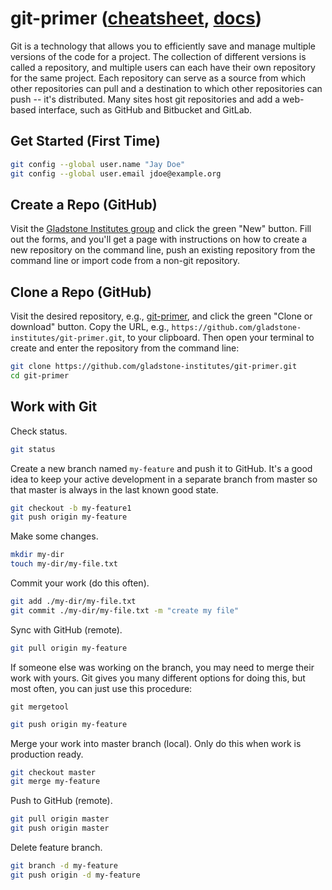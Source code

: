 # git-primer ([cheatsheet](https://services.github.com/on-demand/downloads/github-git-cheat-sheet.pdf), [docs](https://git-scm.com/docs))
Git is a technology that allows you to efficiently save and manage multiple versions of the code for a project. The collection of different versions is called a repository, and multiple users can each have their own repository for the same project. Each repository can serve as a source from which other repositories can pull and a destination to which other repositories can push -- it's distributed. Many sites host git repositories and add a web-based interface, such as GitHub and Bitbucket and GitLab.

## Get Started (First Time)

```bash
git config --global user.name "Jay Doe"
git config --global user.email jdoe@example.org
```

## Create a Repo (GitHub)
Visit the [Gladstone Institutes group](https://github.com/gladstone-institutes) and click the green "New" button. Fill out the forms, and you'll get a page with instructions on how to create a new repository on the command line, push an existing repository from the command line or import code from a non-git repository.

## Clone a Repo (GitHub)
Visit the desired repository, e.g., [git-primer](https://github.com/gladstone-institutes/git-primer), and click the green "Clone or download" button. Copy the URL, e.g., `https://github.com/gladstone-institutes/git-primer.git`, to your clipboard. Then open your terminal to create and enter the repository from the command line:

```bash
git clone https://github.com/gladstone-institutes/git-primer.git
cd git-primer
```

## Work with Git

Check status.
```bash
git status
```

Create a new branch named `my-feature` and push it to GitHub. It's a good idea to keep your active development in a separate branch from master so that master is always in the last known good state.
```bash
git checkout -b my-feature1
git push origin my-feature
```

Make some changes.
```bash
mkdir my-dir
touch my-dir/my-file.txt
```

Commit your work (do this often).
```bash
git add ./my-dir/my-file.txt
git commit ./my-dir/my-file.txt -m "create my file"
```

Sync with GitHub (remote).
```bash
git pull origin my-feature
```

If someone else was working on the branch, you may need to merge their work with yours. Git gives you many different options for doing this, but most often, you can just use this procedure:

```
git mergetool
```

```bash
git push origin my-feature
```

Merge your work into master branch (local). Only do this when work is production ready.
```bash
git checkout master
git merge my-feature
```

Push to GitHub (remote).
```bash
git pull origin master
git push origin master
```

Delete feature branch.
```bash
git branch -d my-feature
git push origin -d my-feature
```
